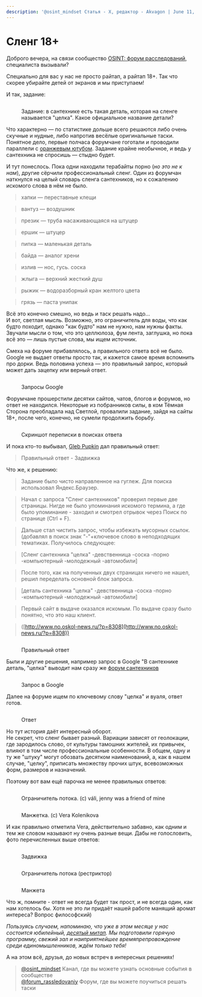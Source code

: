 ```yaml
---
description: '@osint_mindset Статья - X, редактор - Akvagon | June 11, 2023'
---
```


# Сленг 18+

Доброго вечера, на связи сообщество [OSINT: форум расследований](https://t.me/osint\_mindset), специалиста вызывали?

Специально для вас у нас не просто райтап, а райтап 18+. Так что скорее убирайте детей от экранов и мы приступаем!

И так, задание:

<figure><img src="https://telegra.ph/file/746d15cc681a454c69809.jpg" alt=""><figcaption><p>Задание: в сантехнике есть такая деталь, которая на сленге называется "целка". Какое официальное название детали?</p></figcaption></figure>

Что характерно — по статистике дольше всего решаются либо очень скучные и нудные, либо напротив весёлые оригинальные таски. Понятное дело, первые полчаса форумчане гоготали и проводили параллели с [оранжевым ютубом](https://rt.pornhub.com/video/search?search=%D1%81%D0%B0%D0%BD%D1%82%D0%B5%D1%85%D0%BD%D0%B8%D0%BA). Задание крайне необычное, и ведь у сантехника не спросишь — стыдно будет.

И тут понеслось. Пока одни находили терабайты порно (_но это не к нам_), другие сёрчили профессиональный сленг. Один из форумчан наткнулся на целый словарь сленга сантехников, но к сожалению искомого слова в нём не было.

> хапки — переставные клещи

> вантуз — воздушник

> презик — труба насаживающаяся на штуцер

> ершик — штуцер

> пипка — маленькая деталь

> байда — аналог хрени

> излив — нос, гусь. соска

> жлыга — верхний жесткий душ

> рыжик — водоразборный кран желтого цвета

> грязь — паста унипак

Всё это конечно смешно, но ведь и таск решать надо...\
И вот, светлая мысль. Возможно, это ограничитель для воды, что как будто походит, однако "как будто" нам не нужно, нам нужны факты.\
Звучали мысли о том, что это целлюлоза, фум лента, заглушка, но пока всё это — лишь пустые слова, мы ищем источник.

Смеха на форуме прибавлялось, а правильного ответа всё не было.\
Google не выдает ответы просто так, и кажется самое время вспомнить про дорки. Ведь половина успеха — это правильный запрос, который может дать зацепку или верный ответ.

<figure><img src="https://telegra.ph/file/2bcaa8d22dc6fc6dfa0f0.png" alt=""><figcaption><p>Запросы Google</p></figcaption></figure>

Форумчане прошерстили десятки сайтов, чатов, блогов и форумов, но ответ не находился. Некоторые из побранников силы, в ком Тёмная Сторона преобладала над Светлой, провалили задание, зайдя на сайты 18+, после чего, конечно, не сумели продолжить борьбу.

<figure><img src="https://telegra.ph/file/7302fb266b7eefe3b527b.png" alt=""><figcaption><p>Скриншот переписки в поисках ответа</p></figcaption></figure>

И пока кто-то выбывал, [Gleb Pupkin](https://t.me/gamakhnyr29) дал правильный ответ:

> Правильный ответ - Задвижка

Что же, к решению:

> Задание было чисто направленное на гуглеж. Для поиска использовал Яндекс.Браузер.

> Начал с запроса "Сленг сантехников" проверил первые две страницы. Нигде не было упоминания искомого термина, а где было упоминание - заходил и смотрел отрывок через Поиск по странице (Ctrl + F).

> Дальше стал чистить запрос, чтобы избежать мусорных ссылок. (добавлял в поиск знак "-"+ключевое слово в неподходящих тематиках. Получилось следующее:

> \[Сленг сантехника "целка" -девственница -соска -порно -компьютерный -молодежный -автомобили]

> После того, как на полученных двух страницах ничего не нашел, решил переделать основной блок запроса.

> \[деталь сантехника "целка" -девственница -соска -порно -компьютерный -молодежный -автомобили]

> Первый сайт в выдаче оказался искомым. По выдаче сразу было понятно, что это наш клиент.

> ([http://www.no.oskol-news.ru/?p=8308](http://www.no.oskol-news.ru/?p=8308))

<figure><img src="https://telegra.ph/file/962ee32e10b3a398ee9f4.png" alt=""><figcaption><p>Правильный ответ</p></figcaption></figure>

Были и другие решения, например запрос в Google "В сантехнике деталь, "целка" выводит нам сразу же [форум сантехников](https://santechniki.com/viewtopic.php?t=7295)

<figure><img src="https://telegra.ph/file/e77881f3ecdc40caacae2.png" alt=""><figcaption><p>Запрос в Google</p></figcaption></figure>

Далее на форуме ищем по ключевому слову "целка" и вуаля, ответ готов.

<figure><img src="https://telegra.ph/file/49b307994f3f70870514c.png" alt=""><figcaption><p>Ответ</p></figcaption></figure>

Но тут история даёт интересный оборот.\
Не секрет, что сленг бывает разный. Вариации зависят от геолокации, где зародилось слово, от культуры тамошних жителей, их привычек, влияют в том числе профессиональные особенности. В общем, одну и ту же "штуку" могут обозвать десятком наименований, а, как в нашем случае, "целку", приписать множеству прочих штук, всевозможных форм, размеров и назначений.

Поэтому вот вам ещё парочка не менее правильных ответов:

<figure><img src="https://telegra.ph/file/422494336e19f7bb3a269.png" alt=""><figcaption><p>Ограничитель потока. (с) váli, jenny was a friend of mine</p></figcaption></figure>

<figure><img src="https://telegra.ph/file/92a17c04320214e523ca4.png" alt=""><figcaption><p>Манжетка. (с) Vera Kolenikova</p></figcaption></figure>

И как правильно отметила Vera, действительно забавно, как одним и тем же словом называют ну очень разные вещи. Дабы не голословить, фото перечисленных выше ответов:

<figure><img src="https://telegra.ph/file/7b442c8fa4fa37881b8f3.png" alt=""><figcaption><p>Задвижка</p></figcaption></figure>

<figure><img src="https://telegra.ph/file/8f1ef61cadaba36bfec93.png" alt=""><figcaption><p>Ограничитель потока (рестриктор)</p></figcaption></figure>

<figure><img src="https://telegra.ph/file/8a59b8d5313d58b96f976.png" alt=""><figcaption><p>Манжета</p></figcaption></figure>

Что ж, помните - ответ не всегда будет так прост, и не всегда один, как нам хотелось бы. Хотя не это ли придаёт нашей работе манящий аромат интереса? Вопрос философский)

_Пользуясь случаем, напоминаю, что уже в этом месяце у нас состоится юбилейный,_ [_десятый митап_](https://t.me/osint\_mindset/314)_. Мы подготовили горячую программу, свежий зал и наиприятнейшее времяпрепровождение среди единомышленников, ждём только тебя!_

А на этом всё, друзья, до новых встреч в интересных решениях!

> [@osint\_mindset](https://t.me/osint\_mindset) Канал, где вы можете узнать основные события в сообществе[\
> @forum\_rassledovaniy](https://t.me/+GMxoDCvLO0k0MWRi) Форум, где вы можете поучиться решать таски
